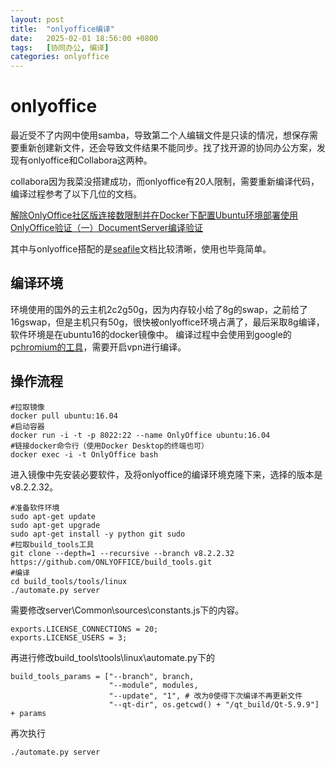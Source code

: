 ```yaml
---
layout: post
title:  "onlyoffice编译"
date:   2025-02-01 18:56:00 +0800
tags:   [协同办公, 编译]
categories: onlyoffice
---
```


# onlyoffice

最近受不了内网中使用samba，导致第二个人编辑文件是只读的情况，想保存需要重新创建新文件，还会导致文件结果不能同步。找了找开源的协同办公方案，发现有onlyoffice和Collabora这两种。

collabora因为我菜没搭建成功，而onlyoffice有20人限制，需要重新编译代码，编译过程参考了以下几位的文档。

[解除OnlyOffice社区版连接数限制并在Docker下配置Ubuntu环境部署使用](https://zsy314.wordpress.com/tag/onlyoffice/)\
[OnlyOffice验证（一）DocumentServer编译验证](https://blog.csdn.net/baidu_32377671/article/details/129181119)

其中与onlyoffice搭配的是[seafile](https://www.seafile.com/home/)文档比较清晰，使用也毕竟简单。

## 编译环境

环境使用的国外的云主机2c2g50g，因为内存较小给了8g的swap，之前给了16gswap，但是主机只有50g，很快被onlyoffice环境占满了，最后采取8g编译，软件环境是在ubuntu16的docker镜像中。
编译过程中会使用到google的p[chromium的工具](https://chromium.googlesource.com/chromium/tools/depot_tools.git)，需要开启vpn进行编译。

## 操作流程

```
#拉取镜像
docker pull ubuntu:16.04
#启动容器
docker run -i -t -p 8022:22 --name OnlyOffice ubuntu:16.04
#链接docker命令行（使用Docker Desktop的终端也可）
docker exec -i -t OnlyOffice bash
```

进入镜像中先安装必要软件，及将onlyoffice的编译环境克隆下来，选择的版本是v8.2.2.32。

```
#准备软件环境
sudo apt-get update
sudo apt-get upgrade
sudo apt-get install -y python git sudo
#拉取build_tools工具
git clone --depth=1 --recursive --branch v8.2.2.32 https://github.com/ONLYOFFICE/build_tools.git
#编译
cd build_tools/tools/linux
./automate.py server
```

需要修改server\Common\sources\constants.js下的内容。
```
exports.LICENSE_CONNECTIONS = 20;
exports.LICENSE_USERS = 3;
```
再进行修改build_tools\tools\linux\automate.py下的
```
build_tools_params = ["--branch", branch, 
                      "--module", modules, 
                      "--update", "1", # 改为0使得下次编译不再更新文件
                      "--qt-dir", os.getcwd() + "/qt_build/Qt-5.9.9"] + params
```
再次执行
```
./automate.py server
```
